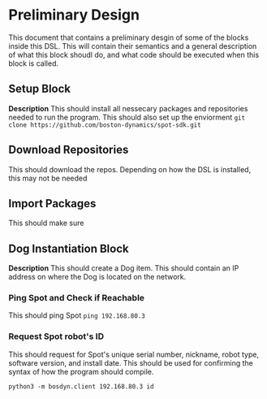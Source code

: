 <!-- contains a preliminary design of at least some of the blocks of the DSL together with their semantics (that is,  with a (possibly high-level) description of the code that will be executed when the block is called). -->
# Preliminary Design 
This document that contains a preliminary desgin of some of the blocks inside this DSL. This will contain their semantics and a general description of what this block shoudl do, and what code should be executed when this block is called. 

## Setup Block
**Description** This should install all nessecary packages and repositories needed to run the program. This should also set up the enviorment
`git clone https://github.com/boston-dynamics/spot-sdk.git`

## Download Repositories
This should download the repos. Depending on how the DSL is installed, this may not be needed



## Import Packages
This should make sure 


## Dog Instantiation Block
**Description** This should create a Dog item. This should contain an IP address on where the Dog is located on the network. 

### Ping Spot and Check if Reachable
This should ping Spot
`ping 192.168.80.3`

### Request Spot robot's ID
This should request for Spot's unique serial number, nickname, robot type, software version, and install date. This should be used for confirming the syntax of how the program should compile.

`python3 -m bosdyn.client 192.168.80.3 id`
